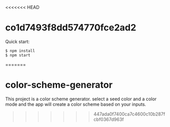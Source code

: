 <<<<<<< HEAD
# co1d7493f8dd574770fce2ad2

Quick start:

```
$ npm install
$ npm start
```
=======
# color-scheme-generator
This project is a color scheme generator. select a seed color and a color mode and the app will create a color scheme based on your inputs. 
>>>>>>> 447ada0f7400ca7c4600c10b287fcbf0367d963f
